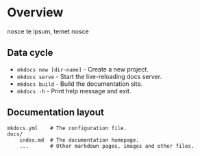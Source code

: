 # Overview

nosce te ipsum, temet nosce

## Data cycle

* `mkdocs new [dir-name]` - Create a new project.
* `mkdocs serve` - Start the live-reloading docs server.
* `mkdocs build` - Build the documentation site.
* `mkdocs -h` - Print help message and exit.

## Documentation layout

    mkdocs.yml    # The configuration file.
    docs/
        index.md  # The documentation homepage.
        ...       # Other markdown pages, images and other files.
